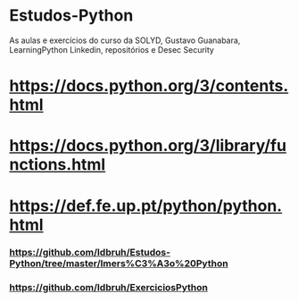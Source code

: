 # Estudos-Python
As aulas e exercícios do curso da SOLYD, Gustavo Guanabara, LearningPython Linkedin, repositórios e Desec Security

# https://docs.python.org/3/contents.html
# https://docs.python.org/3/library/functions.html
# https://def.fe.up.pt/python/python.html
### https://github.com/Idbruh/Estudos-Python/tree/master/Imers%C3%A3o%20Python
### https://github.com/Idbruh/ExerciciosPython
